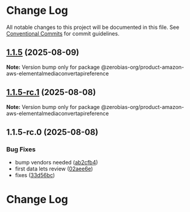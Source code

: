 # Change Log

All notable changes to this project will be documented in this file.
See [Conventional Commits](https://conventionalcommits.org) for commit guidelines.

## [1.1.5](https://github.com/zerobias-org/product/compare/@zerobias-org/product-amazon-aws-elementalmediaconvertapireference@1.1.5-rc.1...@zerobias-org/product-amazon-aws-elementalmediaconvertapireference@1.1.5) (2025-08-09)

**Note:** Version bump only for package @zerobias-org/product-amazon-aws-elementalmediaconvertapireference





## [1.1.5-rc.1](https://github.com/zerobias-org/product/compare/@zerobias-org/product-amazon-aws-elementalmediaconvertapireference@1.1.5-rc.0...@zerobias-org/product-amazon-aws-elementalmediaconvertapireference@1.1.5-rc.1) (2025-08-08)

**Note:** Version bump only for package @zerobias-org/product-amazon-aws-elementalmediaconvertapireference





## 1.1.5-rc.0 (2025-08-08)


### Bug Fixes

* bump vendors needed ([ab2cfb4](https://github.com/zerobias-org/product/commit/ab2cfb4a9cf2e3008e08b068f98011fec096c932))
* first data lets review ([02aee6e](https://github.com/zerobias-org/product/commit/02aee6e8c4f11675de7c63a00f4c8254a67a4dd7))
* fixes ([33d56bc](https://github.com/zerobias-org/product/commit/33d56bcaedf3fa5e3939a33c0fb57eda53539d05))





# Change Log
